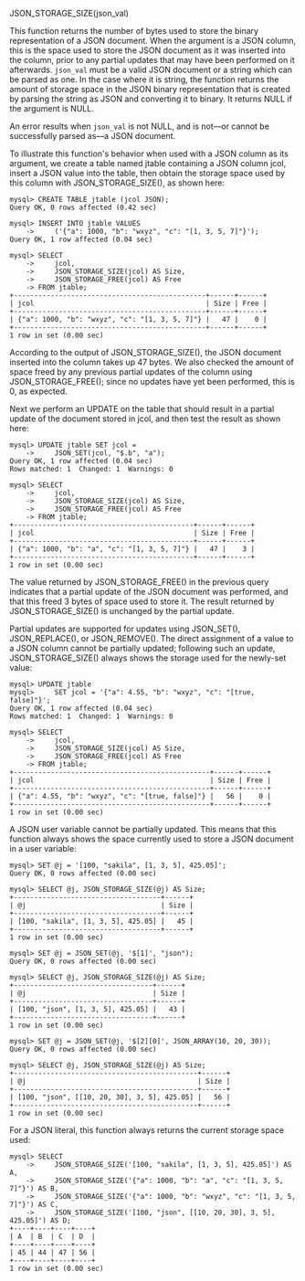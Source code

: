 JSON_STORAGE_SIZE(json_val)

This function returns the number of bytes used to store the binary representation of a JSON document. When the argument is a JSON column, this is the space used to store the JSON document as it was inserted into the column, prior to any partial updates that may have been performed on it afterwards. `json_val` must be a valid JSON document or a string which can be parsed as one. In the case where it is string, the function returns the amount of storage space in the JSON binary representation that is created by parsing the string as JSON and converting it to binary. It returns NULL if the argument is NULL.

An error results when `json_val` is not NULL, and is not—or cannot be successfully parsed as—a JSON document.

To illustrate this function's behavior when used with a JSON column as its argument, we create a table named jtable containing a JSON column jcol, insert a JSON value into the table, then obtain the storage space used by this column with JSON_STORAGE_SIZE(), as shown here:

```
mysql> CREATE TABLE jtable (jcol JSON);
Query OK, 0 rows affected (0.42 sec)

mysql> INSERT INTO jtable VALUES
    ->     ('{"a": 1000, "b": "wxyz", "c": "[1, 3, 5, 7]"}');
Query OK, 1 row affected (0.04 sec)

mysql> SELECT
    ->     jcol,
    ->     JSON_STORAGE_SIZE(jcol) AS Size,
    ->     JSON_STORAGE_FREE(jcol) AS Free
    -> FROM jtable;
+-----------------------------------------------+------+------+
| jcol                                          | Size | Free |
+-----------------------------------------------+------+------+
| {"a": 1000, "b": "wxyz", "c": "[1, 3, 5, 7]"} |   47 |    0 |
+-----------------------------------------------+------+------+
1 row in set (0.00 sec)
```

According to the output of JSON_STORAGE_SIZE(), the JSON document inserted into the column takes up 47 bytes. We also checked the amount of space freed by any previous partial updates of the column using JSON_STORAGE_FREE(); since no updates have yet been performed, this is 0, as expected.

Next we perform an UPDATE on the table that should result in a partial update of the document stored in jcol, and then test the result as shown here:


```
mysql> UPDATE jtable SET jcol = 
    ->     JSON_SET(jcol, "$.b", "a");
Query OK, 1 row affected (0.04 sec)
Rows matched: 1  Changed: 1  Warnings: 0

mysql> SELECT
    ->     jcol,
    ->     JSON_STORAGE_SIZE(jcol) AS Size,
    ->     JSON_STORAGE_FREE(jcol) AS Free
    -> FROM jtable;
+--------------------------------------------+------+------+
| jcol                                       | Size | Free |
+--------------------------------------------+------+------+
| {"a": 1000, "b": "a", "c": "[1, 3, 5, 7]"} |   47 |    3 |
+--------------------------------------------+------+------+
1 row in set (0.00 sec)
```

The value returned by JSON_STORAGE_FREE() in the previous query indicates that a partial update of the JSON document was performed, and that this freed 3 bytes of space used to store it. The result returned by JSON_STORAGE_SIZE() is unchanged by the partial update.

Partial updates are supported for updates using JSON_SET(), JSON_REPLACE(), or JSON_REMOVE(). The direct assignment of a value to a JSON column cannot be partially updated; following such an update, JSON_STORAGE_SIZE() always shows the storage used for the newly-set value:

```
mysql> UPDATE jtable
mysql>     SET jcol = '{"a": 4.55, "b": "wxyz", "c": "[true, false]"}';
Query OK, 1 row affected (0.04 sec)
Rows matched: 1  Changed: 1  Warnings: 0

mysql> SELECT
    ->     jcol,
    ->     JSON_STORAGE_SIZE(jcol) AS Size,
    ->     JSON_STORAGE_FREE(jcol) AS Free
    -> FROM jtable;
+------------------------------------------------+------+------+
| jcol                                           | Size | Free |
+------------------------------------------------+------+------+
| {"a": 4.55, "b": "wxyz", "c": "[true, false]"} |   56 |    0 |
+------------------------------------------------+------+------+
1 row in set (0.00 sec)
```

A JSON user variable cannot be partially updated. This means that this function always shows the space currently used to store a JSON document in a user variable:

```
mysql> SET @j = '[100, "sakila", [1, 3, 5], 425.05]';
Query OK, 0 rows affected (0.00 sec)

mysql> SELECT @j, JSON_STORAGE_SIZE(@j) AS Size;
+------------------------------------+------+
| @j                                 | Size |
+------------------------------------+------+
| [100, "sakila", [1, 3, 5], 425.05] |   45 |
+------------------------------------+------+
1 row in set (0.00 sec)

mysql> SET @j = JSON_SET(@j, '$[1]', "json");
Query OK, 0 rows affected (0.00 sec)

mysql> SELECT @j, JSON_STORAGE_SIZE(@j) AS Size;
+----------------------------------+------+
| @j                               | Size |
+----------------------------------+------+
| [100, "json", [1, 3, 5], 425.05] |   43 |
+----------------------------------+------+
1 row in set (0.00 sec)

mysql> SET @j = JSON_SET(@j, '$[2][0]', JSON_ARRAY(10, 20, 30));
Query OK, 0 rows affected (0.00 sec)

mysql> SELECT @j, JSON_STORAGE_SIZE(@j) AS Size;
+---------------------------------------------+------+
| @j                                          | Size |
+---------------------------------------------+------+
| [100, "json", [[10, 20, 30], 3, 5], 425.05] |   56 |
+---------------------------------------------+------+
1 row in set (0.00 sec)
```

For a JSON literal, this function always returns the current storage space used:

```
mysql> SELECT
    ->     JSON_STORAGE_SIZE('[100, "sakila", [1, 3, 5], 425.05]') AS A,
    ->     JSON_STORAGE_SIZE('{"a": 1000, "b": "a", "c": "[1, 3, 5, 7]"}') AS B,
    ->     JSON_STORAGE_SIZE('{"a": 1000, "b": "wxyz", "c": "[1, 3, 5, 7]"}') AS C,
    ->     JSON_STORAGE_SIZE('[100, "json", [[10, 20, 30], 3, 5], 425.05]') AS D;
+----+----+----+----+
| A  | B  | C  | D  |
+----+----+----+----+
| 45 | 44 | 47 | 56 |
+----+----+----+----+
1 row in set (0.00 sec)
```
